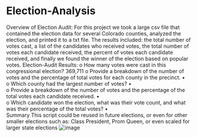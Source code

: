 # Election-Analysis
Overview of Election Audit: For this project we took a large csv file that contained the election data for several Colorado counties, analyzed the election, and printed it to a txt file. The results included: the total number of votes cast, a list of the candidates who received votes, the total number of votes each candidate received, the percent of votes each candidate received, and finally we found the winner of the election based on popular votes.
Election-Audit Results: 
o	How many votes were cast in this congressional election? 369,711
o	Provide a breakdown of the number of votes and the percentage of total votes for each county in the precinct.
•	 
o	Which county had the largest number of votes?
•	 
o	Provide a breakdown of the number of votes and the percentage of the total votes each candidate received.
•	 
o	Which candidate won the election, what was their vote count, and what was their percentage of the total votes?
•	 
Summary
This script could be reused in future elections, or even for other smaller elections such as: Class President, Prom Queen, or even scaled for larger state elections
![image](https://user-images.githubusercontent.com/101481759/163689872-808a6d9e-32ac-4c81-9a9c-79dc1f9fbc01.png)
